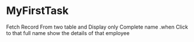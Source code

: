 # MyFirstTask
Fetch Record From two table and Display only Complete name .when Click to that full name show the details of that employee
